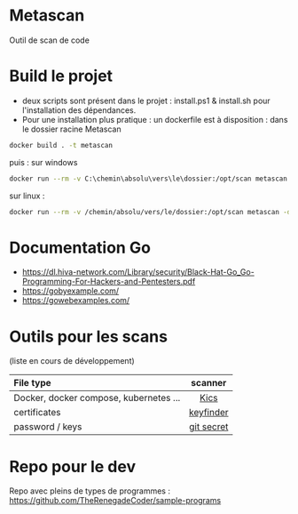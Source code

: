 # Metascan
Outil de scan de code

# Build le projet

- deux scripts sont présent dans le projet : install.ps1 & install.sh pour l'installation des dépendances.
- Pour une installation plus pratique : un dockerfile est à disposition : dans le dossier racine Metascan
```bash
docker build . -t metascan
```
puis :
sur windows
```bash
docker run --rm -v C:\chemin\absolu\vers\le\dossier:/opt/scan metascan -dc=false
```
sur linux :
```bash
docker run --rm -v /chemin/absolu/vers/le/dossier:/opt/scan metascan -dc=false
```


# Documentation Go

- https://dl.hiva-network.com/Library/security/Black-Hat-Go_Go-Programming-For-Hackers-and-Pentesters.pdf
- https://gobyexample.com/
- https://gowebexamples.com/

# Outils pour les scans

(liste en cours de développement)

| File type | scanner |
| :--- | :---: |
| Docker, docker compose, kubernetes ... | [Kics](https://github.com/Checkmarx/kics)|
| certificates | [keyfinder](https://github.com/CERTCC/keyfinder)|
| password / keys | [git secret](https://github.com/awslabs/git-secrets)|

# Repo pour le dev

Repo avec pleins de types de programmes : https://github.com/TheRenegadeCoder/sample-programs
